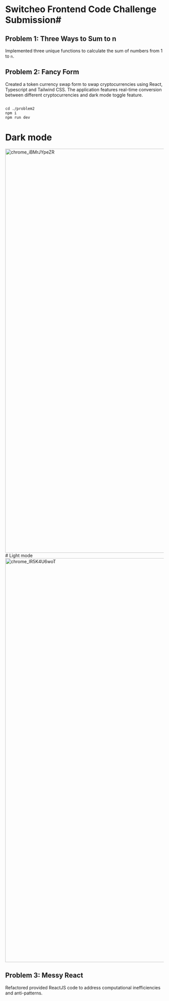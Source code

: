 # Switcheo Frontend Code Challenge Submission#

## Problem 1: Three Ways to Sum to n

Implemented three unique functions to calculate the sum of numbers from 1 to `n`.

## Problem 2: Fancy Form

Created a token currency swap form to swap cryptocurrencies using React, Typescript and Tailwind CSS. The application features real-time conversion between different cryptocurrencies and dark mode toggle feature.

```git clone <this-repo>

cd ./problem2
npm i
npm run dev
```

# Dark mode
<img width="1280" alt="chrome_iBMrJYpeZR" src="https://github.com/brandonngjh/switcheo-code-challenge/assets/97477601/93dbc254-f1e8-480d-ba3c-0f4b393c6470">
# Light mode
<img width="1280" alt="chrome_lR5K4U6woT" src="https://github.com/brandonngjh/switcheo-code-challenge/assets/97477601/f6b4bc08-e85a-4c08-9398-8204553cd4eb">

## Problem 3: Messy React

Refactored provided ReactJS code to address computational inefficiencies and anti-patterns.
